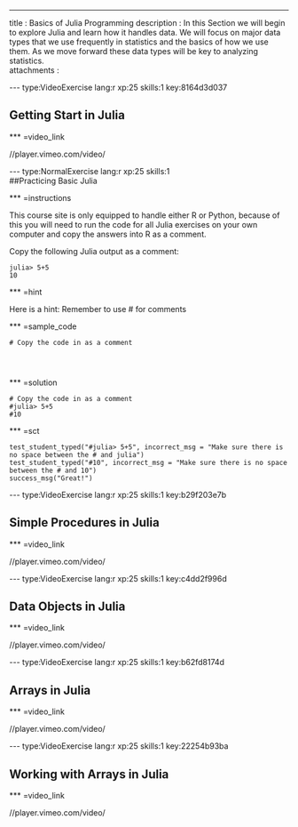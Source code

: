 ---
title       : Basics of Julia Programming
description : In this Section we will begin to explore Julia and learn how it handles data. We will focus on major data types that we use frequently in statistics and the basics of how we use them. As we move forward these data types will be key to analyzing statistics.  
attachments :


--- type:VideoExercise lang:r xp:25 skills:1    key:8164d3d037
## Getting Start in Julia

*** =video_link

//player.vimeo.com/video/



--- type:NormalExercise lang:r xp:25 skills:1  
##Practicing Basic Julia

*** =instructions

This course site is only equipped to handle either R or Python, because of this you will need to run the code for all Julia exercises on your own computer and copy the answers into R as a comment. 

Copy the following Julia output as a comment:

```
julia> 5+5
10
```



*** =hint

Here is a hint: Remember to use # for comments

*** =sample_code

```{r}
# Copy the code in as a comment




```

*** =solution

```{r}
# Copy the code in as a comment
#julia> 5+5
#10
```

*** =sct
```{r}
test_student_typed("#julia> 5+5", incorrect_msg = "Make sure there is no space between the # and julia")
test_student_typed("#10", incorrect_msg = "Make sure there is no space between the # and 10")
success_msg("Great!")
```


--- type:VideoExercise lang:r xp:25 skills:1    key:b29f203e7b
## Simple Procedures in Julia

*** =video_link

//player.vimeo.com/video/




--- type:VideoExercise lang:r xp:25 skills:1    key:c4dd2f996d
## Data Objects in Julia

*** =video_link

//player.vimeo.com/video/


--- type:VideoExercise lang:r xp:25 skills:1    key:b62fd8174d
## Arrays in Julia

*** =video_link

//player.vimeo.com/video/


--- type:VideoExercise lang:r xp:25 skills:1    key:22254b93ba
## Working with Arrays in Julia

*** =video_link

//player.vimeo.com/video/


